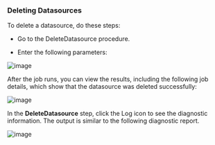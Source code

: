 ### Deleting Datasources

To delete a datasource, do these steps:

* Go to the DeleteDatasource procedure.

* Enter the following parameters:

![image](images/DeleteDatasource/EC-WebSphereDeleteDatasource2.png)


After the job runs, you can view the results, including the following job details, which show that the datasource was deleted
successfully:

![image](images/DeleteDatasource/EC-WebSphereDeleteDatasource3.png)

In the **DeleteDatasource** step, click the Log icon
to see the diagnostic information. The output is similar to
the following diagnostic
report.

![image](images/DeleteDatasource/EC-WebSphereDeleteDatasource4.png)

